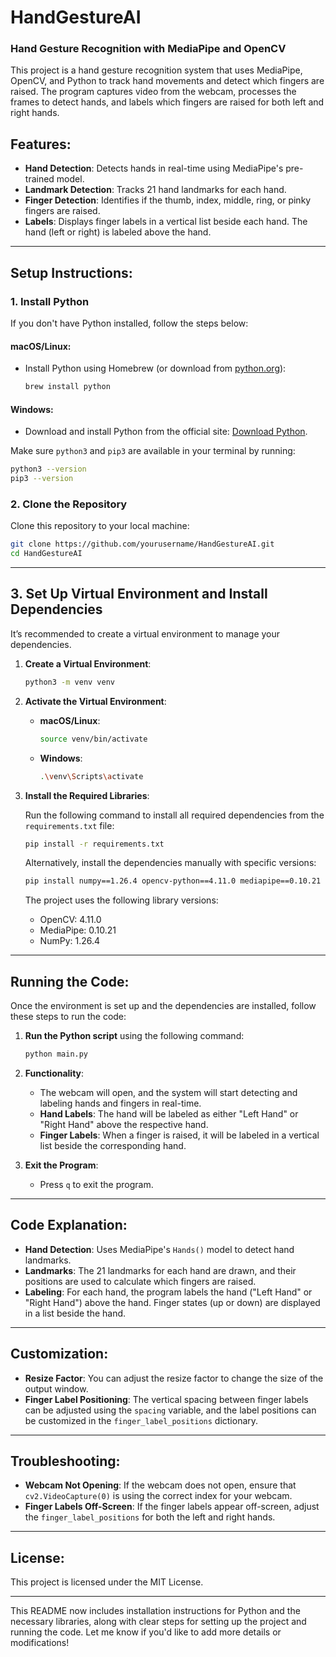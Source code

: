 # HandGestureAI

### Hand Gesture Recognition with MediaPipe and OpenCV

This project is a hand gesture recognition system that uses MediaPipe, OpenCV, and Python to track hand movements and detect which fingers are raised. The program captures video from the webcam, processes the frames to detect hands, and labels which fingers are raised for both left and right hands.

## Features:

- **Hand Detection**: Detects hands in real-time using MediaPipe's pre-trained model.
- **Landmark Detection**: Tracks 21 hand landmarks for each hand.
- **Finger Detection**: Identifies if the thumb, index, middle, ring, or pinky fingers are raised.
- **Labels**: Displays finger labels in a vertical list beside each hand. The hand (left or right) is labeled above the hand.

---

## Setup Instructions:

### 1. Install Python

If you don't have Python installed, follow the steps below:

#### **macOS/Linux:**

- Install Python using Homebrew (or download from [python.org](https://www.python.org)):
  ```bash
  brew install python
  ```

#### **Windows:**

- Download and install Python from the official site: [Download Python](https://www.python.org/downloads/).

Make sure `python3` and `pip3` are available in your terminal by running:

```bash
python3 --version
pip3 --version
```

### 2. Clone the Repository

Clone this repository to your local machine:

```bash
git clone https://github.com/yourusername/HandGestureAI.git
cd HandGestureAI
```

---

## 3. Set Up Virtual Environment and Install Dependencies

It’s recommended to create a virtual environment to manage your dependencies.

1. **Create a Virtual Environment**:
   ```bash
   python3 -m venv venv
   ```

2. **Activate the Virtual Environment**:

   - **macOS/Linux**:
     ```bash
     source venv/bin/activate
     ```

   - **Windows**:
     ```bash
     .\venv\Scripts\activate
     ```

3. **Install the Required Libraries**:

   Run the following command to install all required dependencies from the `requirements.txt` file:

   ```bash
   pip install -r requirements.txt
   ```

   Alternatively, install the dependencies manually with specific versions:

   ```bash
   pip install numpy==1.26.4 opencv-python==4.11.0 mediapipe==0.10.21
   ```

   The project uses the following library versions:
   - OpenCV: 4.11.0
   - MediaPipe: 0.10.21
   - NumPy: 1.26.4

---

## Running the Code:

Once the environment is set up and the dependencies are installed, follow these steps to run the code:

1. **Run the Python script** using the following command:

   ```bash
   python main.py
   ```

2. **Functionality**:
   - The webcam will open, and the system will start detecting and labeling hands and fingers in real-time.
   - **Hand Labels**: The hand will be labeled as either "Left Hand" or "Right Hand" above the respective hand.
   - **Finger Labels**: When a finger is raised, it will be labeled in a vertical list beside the corresponding hand.
   
3. **Exit the Program**:
   - Press `q` to exit the program.

---

## Code Explanation:

- **Hand Detection**: Uses MediaPipe's `Hands()` model to detect hand landmarks.
- **Landmarks**: The 21 landmarks for each hand are drawn, and their positions are used to calculate which fingers are raised.
- **Labeling**: For each hand, the program labels the hand ("Left Hand" or "Right Hand") above the hand. Finger states (up or down) are displayed in a list beside the hand.

---

## Customization:

- **Resize Factor**: You can adjust the resize factor to change the size of the output window.
- **Finger Label Positioning**: The vertical spacing between finger labels can be adjusted using the `spacing` variable, and the label positions can be customized in the `finger_label_positions` dictionary.

---

## Troubleshooting:

- **Webcam Not Opening**: If the webcam does not open, ensure that `cv2.VideoCapture(0)` is using the correct index for your webcam.
- **Finger Labels Off-Screen**: If the finger labels appear off-screen, adjust the `finger_label_positions` for both the left and right hands.

---

## License:

This project is licensed under the MIT License.

---

This README now includes installation instructions for Python and the necessary libraries, along with clear steps for setting up the project and running the code. Let me know if you'd like to add more details or modifications!